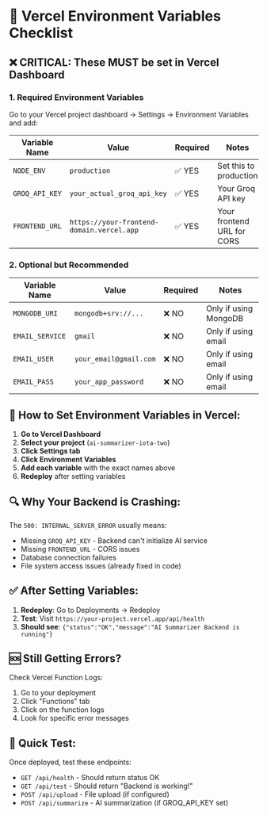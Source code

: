 # 🔧 Vercel Environment Variables Checklist

## ❌ CRITICAL: These MUST be set in Vercel Dashboard

### 1. Required Environment Variables
Go to your Vercel project dashboard → Settings → Environment Variables and add:

| Variable Name | Value | Required | Notes |
|---------------|-------|----------|-------|
| `NODE_ENV` | `production` | ✅ YES | Set this to production |
| `GROQ_API_KEY` | `your_actual_groq_api_key` | ✅ YES | Your Groq API key |
| `FRONTEND_URL` | `https://your-frontend-domain.vercel.app` | ✅ YES | Your frontend URL for CORS |

### 2. Optional but Recommended
| Variable Name | Value | Required | Notes |
|---------------|-------|----------|-------|
| `MONGODB_URI` | `mongodb+srv://...` | ❌ NO | Only if using MongoDB |
| `EMAIL_SERVICE` | `gmail` | ❌ NO | Only if using email |
| `EMAIL_USER` | `your_email@gmail.com` | ❌ NO | Only if using email |
| `EMAIL_PASS` | `your_app_password` | ❌ NO | Only if using email |

## 🚨 How to Set Environment Variables in Vercel:

1. **Go to Vercel Dashboard**
2. **Select your project** (`ai-summarizer-iota-two`)
3. **Click Settings tab**
4. **Click Environment Variables**
5. **Add each variable** with the exact names above
6. **Redeploy** after setting variables

## 🔍 Why Your Backend is Crashing:

The `500: INTERNAL_SERVER_ERROR` usually means:
- Missing `GROQ_API_KEY` - Backend can't initialize AI service
- Missing `FRONTEND_URL` - CORS issues
- Database connection failures
- File system access issues (already fixed in code)

## ✅ After Setting Variables:

1. **Redeploy**: Go to Deployments → Redeploy
2. **Test**: Visit `https://your-project.vercel.app/api/health`
3. **Should see**: `{"status":"OK","message":"AI Summarizer Backend is running"}`

## 🆘 Still Getting Errors?

Check Vercel Function Logs:
1. Go to your deployment
2. Click "Functions" tab
3. Click on the function logs
4. Look for specific error messages

## 📝 Quick Test:

Once deployed, test these endpoints:
- `GET /api/health` - Should return status OK
- `GET /api/test` - Should return "Backend is working!"
- `POST /api/upload` - File upload (if configured)
- `POST /api/summarize` - AI summarization (if GROQ_API_KEY set)
